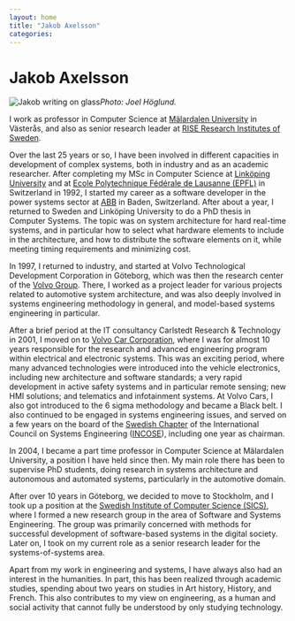```yaml
---
layout: home
title: "Jakob Axelsson"
categories:
---
```


Jakob Axelsson
==============

![Jakob writing on glass](https://jakobaxelsson.github.io/societies-of-systems/assets/jakob-writing-on-glass.jpg)_Photo: Joel Höglund._

I work as professor in Computer Science at [Mälardalen University](http://www.mdh.se) in Västerås, and also as senior research leader at [RISE Research Institutes of Sweden](https://ri.se).

Over the last 25 years or so, I have been involved in different capacities in development of complex systems, both in industry and as an academic researcher. After completing my MSc in Computer Science at [Linköping University](http://www.liu.se) and at [Ecole Polytechnique Fédérale de Lausanne (EPFL)](http://www.epfl.ch) in Switzerland in 1992, I started my career as a software developer in the power systems sector at [ABB](http://www.abb.com) in Baden, Switzerland. After about a year, I returned to Sweden and Linköping University to do a PhD thesis in Computer Systems. The topic was on system architecture for hard real-time systems, and in particular how to select what hardware elements to include in the architecture, and how to distribute the software elements on it, while meeting timing requirements and minimizing cost.

In 1997, I returned to industry, and started at Volvo Technological Development Corporation in Göteborg, which was then the research center of the [Volvo Group](http://www.volvo.com). There, I worked as a project leader for various projects related to automotive system architecture, and was also deeply involved in systems engineering methodology in general, and model-based systems engineering in particular.

After a brief period at the IT consultancy Carlstedt Research & Technology in 2001, I moved on to [Volvo Car Corporation](http://www.volvocars.com), where I was for almost 10 years responsible for the research and advanced engineering program within electrical and electronic systems. This was an exciting period, where many advanced technologies were introduced into the vehicle electronics, including new architecture and software standards; a very rapid development in active safety systems and in particular remote sensing; new HMI solutions; and telematics and infotainment systems. At Volvo Cars, I also got introduced to the 6 sigma methodology and became a Black belt. I also continued to be engaged in systems engineering issues, and served on a few years on the board of the [Swedish Chapter](http://www.incose.se) of the International Council on Systems Engineering ([INCOSE](http://www.incose.org)), including one year as chairman.

In 2004, I became a part time professor in Computer Science at Mälardalen University, a position I have held since then. My main role there has been to supervise PhD students, doing research in systems architecture and autonomous and automated systems, particularly in the automotive domain.

After over 10 years in Göteborg, we decided to move to Stockholm, and I took up a position at the [Swedish Institute of Computer Science (SICS)](https://sv.wikipedia.org/wiki/Swedish_Institute_of_Computer_Science), where I formed a new research group in the area of Software and Systems Engineering. The group was primarily concerned with methods for successful development of software-based systems in the digital society. Later on, I took on my current role as a senior research leader for the systems-of-systems area. 

Apart from my work in engineering and systems, I have always also had an interest in the humanities. In part, this has been realized through academic studies, spending about two years on studies in Art history, History, and French. This also contributes to my view on engineering, as a human and social activity that cannot fully be understood by only studying technology.